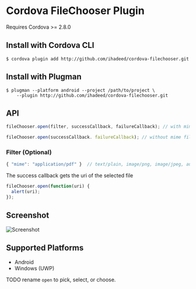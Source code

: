 # Cordova FileChooser Plugin

Requires Cordova >= 2.8.0

## Install with Cordova CLI
	$ cordova plugin add http://github.com/ihadeed/cordova-filechooser.git

## Install with Plugman
	$ plugman --platform android --project /path/to/project \ 
		--plugin http://github.com/ihadeed/cordova-filechooser.git

## API

```javascript
fileChooser.open(filter, successCallback, failureCallback); // with mime filter

fileChooser.open(successCallback. failureCallback); // without mime filter
```

### Filter (Optional)

```javascript
{ "mime": "application/pdf" }  // text/plain, image/png, image/jpeg, audio/wav etc
```

The success callback gets the uri of the selected file

```javascript
fileChooser.open(function(uri) {
  alert(uri);
});
```

## Screenshot

![Screenshot](filechooser.png "Screenshot")

## Supported Platforms

- Android
- Windows (UWP)

TODO rename `open` to pick, select, or choose.
